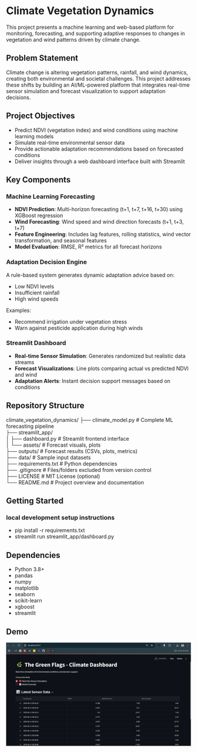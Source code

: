 # Climate Vegetation Dynamics

This project presents a machine learning and web-based platform for monitoring, forecasting, and supporting adaptive responses to changes in vegetation and wind patterns driven by climate change.

## Problem Statement

Climate change is altering vegetation patterns, rainfall, and wind dynamics, creating both environmental and societal challenges. This project addresses these shifts by building an AI/ML-powered platform that integrates real-time sensor simulation and forecast visualization to support adaptation decisions.

## Project Objectives

- Predict NDVI (vegetation index) and wind conditions using machine learning models
- Simulate real-time environmental sensor data
- Provide actionable adaptation recommendations based on forecasted conditions
- Deliver insights through a web dashboard interface built with Streamlit

## Key Components

### Machine Learning Forecasting

- **NDVI Prediction**: Multi-horizon forecasting (t+1, t+7, t+16, t+30) using XGBoost regression
- **Wind Forecasting**: Wind speed and wind direction forecasts (t+1, t+3, t+7)
- **Feature Engineering**: Includes lag features, rolling statistics, wind vector transformation, and seasonal features
- **Model Evaluation**: RMSE, R² metrics for all forecast horizons

### Adaptation Decision Engine

A rule-based system generates dynamic adaptation advice based on:
- Low NDVI levels
- Insufficient rainfall
- High wind speeds

Examples:
- Recommend irrigation under vegetation stress
- Warn against pesticide application during high winds

### Streamlit Dashboard

- **Real-time Sensor Simulation**: Generates randomized but realistic data streams
- **Forecast Visualizations**: Line plots comparing actual vs predicted NDVI and wind
- **Adaptation Alerts**: Instant decision support messages based on conditions


## Repository Structure

climate_vegetation_dynamics/
├── climate_model.py              # Complete ML forecasting pipeline  
├── streamlit_app/  
│   ├── dashboard.py              # Streamlit frontend interface  
│   └── assets/                   # Forecast visuals, plots  
├── outputs/                      # Forecast results (CSVs, plots, metrics)  
├── data/                         # Sample input datasets  
├── requirements.txt              # Python dependencies  
├── .gitignore                    # Files/folders excluded from version control  
├── LICENSE                       # MIT License (optional)  
└── README.md                     # Project overview and documentation


## Getting Started

### local development setup instructions
  - pip install -r requirements.txt
  - streamlit run streamlit_app/dashboard.py

## Dependencies

- Python 3.8+
- pandas
- numpy
- matplotlib
- seaborn
- scikit-learn
- xgboost
- streamlit


## Demo

![Dashboard Preview](dashboard_preview.png)
